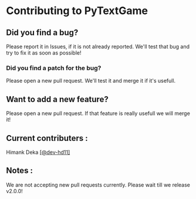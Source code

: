 # Contributing to PyTextGame

## Did you find a bug?
Please report it in Issues, if it is not already reported. We'll test that bug and try to fix it as soon as possible!
### Did you find a patch for the bug?
Please open a new pull request. We'll test it and merge it if it's usefull.

## Want to add a new feature?
Please open a new pull request. If that feature is really usefull we will merge it!

## Current contributers :
Himank Deka [\[@dev-hd11\]](https://www.github.com/dev-hd11)

## Notes :
We are not accepting new pull requests currently. Please wait till we release v2.0.0!
